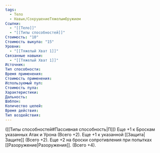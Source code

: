 ```yaml
---
tags:
  - Тело
  - Навык/СокрушениеТяжелымОружием
Ссылки:
  - "[[Тело]]"
  - "[[Типы способностей]]"
Стоимость: "10"
Стоимость выкупа: "15"
Уровни:
  - "[[Тяжелый Хват 1]]"
Связанные навыки:
  - "[[Тяжелый Хват 1]]"
Источник:
Тип способности:
Время применения:
Стоимость применения:
Используемый пул:
Стоимость пула:
Характеристики:
Дальность:
Шаблон:
Количество целей:
Время действия:
Тип воздействия:
---
```

([[Типы способностей#Пассивная способность|П]]) Еще +1 к Броскам указанных Атак и Урона (Всего +2). 
Еще +1 к указанной [[Защита|Защите]] (Всего +2). 
Еще +2 на броски сопротивления при попытках [[Разоружение|Разоружения]]. (Всего +4).
